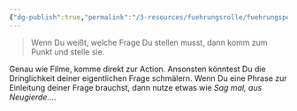 ```yaml
---
{"dg-publish":true,"permalink":"/3-resources/fuehrungsrolle/fuehrungspersoenlichkeit/the-coaching-habit-von-michael-stanier/cut-the-intro-and-ask-the-question/","title":"Cut the Intro and Ask the Question","created":"2024-12-08T22:56:00.152+01:00","updated":"2024-12-08T23:31:09.745+01:00"}
---
```



> Wenn Du weißt, welche Frage Du stellen musst, dann komm zum Punkt und stelle sie.

Genau wie Filme, komme direkt zur Action. Ansonsten könntest Du die Dringlichkeit deiner eigentlichen Frage schmälern. Wenn Du eine Phrase zur Einleitung deiner Frage brauchst, dann nutze etwas wie *Sag mal, aus Neugierde...*.
